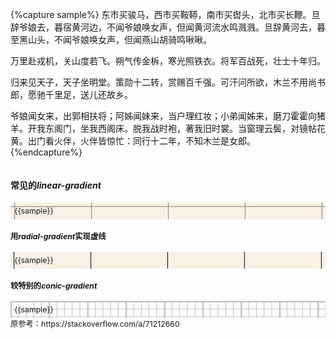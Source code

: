 {%capture sample%}
东市买骏马，西市买鞍鞯，南市买辔头，北市买长鞭。旦辞爷娘去，暮宿黄河边，不闻爷娘唤女声，但闻黄河流水鸣溅溅。旦辞黄河去，暮至黑山头，不闻爷娘唤女声，但闻燕山胡骑鸣啾啾。

万里赴戎机，关山度若飞。朔气传金柝，寒光照铁衣。将军百战死，壮士十年归。

归来见天子，天子坐明堂。策勋十二转，赏赐百千强。可汗问所欲，木兰不用尚书郎，愿驰千里足，送儿还故乡。

爷娘闻女来，出郭相扶将；阿姊闻妹来，当户理红妆；小弟闻姊来，磨刀霍霍向猪羊。开我东阁门，坐我西阁床。脱我战时袍，著我旧时裳。当窗理云鬓，对镜帖花黄。出门看火伴，火伴皆惊忙：同行十二年，不知木兰是女郎。
{%endcapture%}

<div class='c1' style="container-type:inline-size">

#### 常见的*linear-gradient*
<div class='c2' style=
"
font-size:calc(100cqw/41);
--c:Gray;">

<div class='t2' style=
"
padding:.5em;background:linen;
background-position:.5em .5em;
background-size: 10em 5lh;
background-image:
	linear-gradient(to right, var(--c) 1px, transparent 1px),
	linear-gradient(to bottom, var(--c) 1px, transparent 1px);
">
	{{sample}}</div>

#### 用*radial-gradient*实现虚线
<div class='t3' style=
"
padding: .5em;background:linen;
background-position-x: .5em;
background-size: 10em .2em;
background-image: radial-gradient(circle at right, black 0, black 1px, transparent 1px);
">
	{{sample}}</div>
	
#### 较特别的*conic-gradient*
<div class='t3' style=
"
padding:.5em;background:linen;
background-position:.5em .5em;
--s: 5em; /* control the size */
--_g: #0000 90deg,Silver 0;
background: 
	conic-gradient(from 90deg at 2px 2px,var(--_g)) 0 0/var(--s) var(--s),
	conic-gradient(from 90deg at 1px 1px,var(--_g)) 0 0/calc(var(--s)/5) calc(var(--s)/5)
">
	{{sample}}</div>
原参考：https://stackoverflow.com/a/71212660
</div></div>
